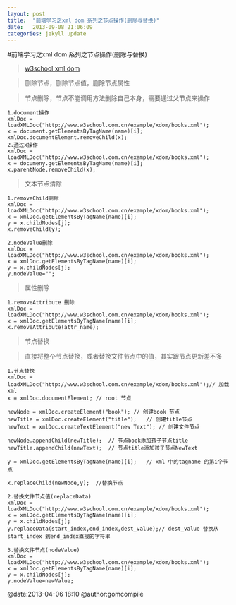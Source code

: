 ```yaml
---
layout: post
title:  "前端学习之xml dom 系列之节点操作(删除与替换)"
date:   2013-09-08 21:06:09
categories: jekyll update
---
```

#前端学习之xml dom 系列之节点操作(删除与替换)
>[w3school xml dom](http://www.w3school.com.cn/xmldom/index.asp) 

>删除节点，删除节点值，删除节点属性

>节点删除，节点不能调用方法删除自己本身，需要通过父节点来操作
    
    1.document操作
    xmlDoc = loadXMLDoc("http://www.w3school.com.cn/example/xdom/books.xml");
    x = document.getElementsByTagName(name)[i];
    xmlDoc.documentElement.removeChild(x);
    2.通过x操作
    xmlDoc = loadXMLDoc("http://www.w3school.com.cn/example/xdom/books.xml");
    x = documeny.getElementsByTagName(name)[i];
    x.parentNode.removeChild(x);

>文本节点清除
  
    1.removeChild删除
    xmlDoc = loadXMLDoc("http://www.w3school.com.cn/example/xdom/books.xml");
    x = xmlDoc.getElementsByTagName(name)[i];
    y = x.childNodes[j];
    x.removeChild(y);

    2.nodeValue删除
    xmlDoc = loadXMLDoc("http://www.w3school.com.cn/example/xdom/books.xml");
    x = xmlDoc.getElementsByTagName(name)[i];
    y = x.childNodes[j];
    y.nodeValue="";
    
>属性删除

    1.removeAttribute 删除
    xmlDoc = loadXMLDoc("http://www.w3school.com.cn/example/xdom/books.xml");
    x = xmlDoc.getElementsByTagName(name)[i];
    x.removeAttribute(attr_name);

>节点替换

>直接将整个节点替换，或者替换文件节点中的值，其实跟节点更新差不多

    1.节点替换
    xmlDoc = loadXMLDoc("http://www.w3school.com.cn/example/xdom/books.xml");// 加载xml
    x = xmlDoc.documentElement; // root 节点
    
    newNode = xmlDoc.createElement("book"); // 创建book 节点
    newTitle = xmlDoc.createElement("title");   // 创建title节点
    newText = xmlDoc.createTextElement("new Text"); // 创建文件节点
    
    newNode.appendChild(newTitle);  // 节点book添加孩子节点title
    newTitle.appendChild(newText);  // 节点title添加孩子节点NewText
    
    y = xmlDoc.getElementsByTagName(name)[i];   // xml 中的tagname 的第i个节点
    
    x.replaceChild(newNode,y);  //替换节点

    2.替换文件节点值(replaceData)
    xmlDoc = loadXMLDoc("http://www.w3school.com.cn/example/xdom/books.xml");
    x = xmlDoc.getElementsByTagName(name)[i];
    y = x.childNodes[j];
    y.replaceData(start_index,end_index,dest_value);// dest_value 替换从start_index 到end_index直接的字符串
    
    3.替换文件节点(nodeValue)
    xmlDoc = loadXMLDoc("http://www.w3school.com.cn/example/xdom/books.xml");
    x = xmlDoc.getElementsByTagName(name)[i];
    y = x.childNodes[j];
    y.nodeValue=newValue;
    

@date:2013-04-06 18:10 @author:gomcompile
    











